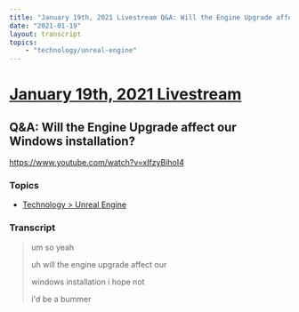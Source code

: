 ```yaml
---
title: "January 19th, 2021 Livestream Q&A: Will the Engine Upgrade affect our Windows installation?"
date: "2021-01-19"
layout: transcript
topics:
    - "technology/unreal-engine"
---
```

# [January 19th, 2021 Livestream](../2021-01-19.md)
## Q&A: Will the Engine Upgrade affect our Windows installation?
https://www.youtube.com/watch?v=xIfzyBihoI4

### Topics
* [Technology > Unreal Engine](../topics/technology/unreal-engine.md)

### Transcript

> um so yeah
> 
> uh will the engine upgrade affect our
> 
> windows installation i hope not
> 
> i'd be a bummer
> 
